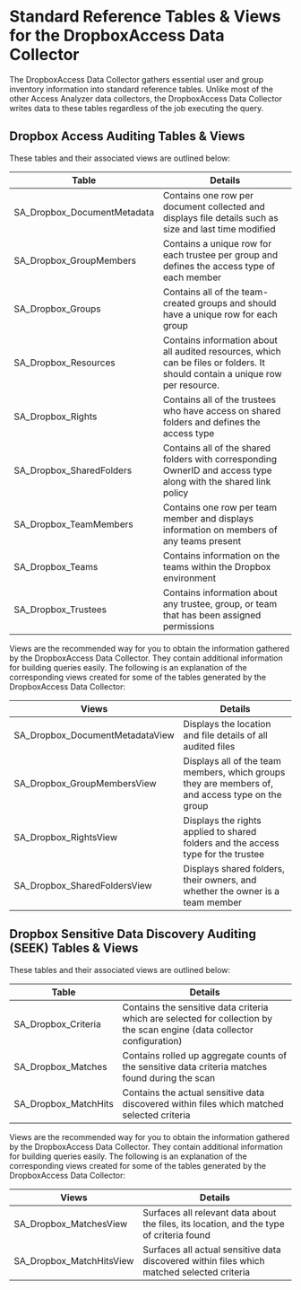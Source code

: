 # Standard Reference Tables & Views for the DropboxAccess Data Collector

The DropboxAccess Data Collector gathers essential user and group inventory information into standard reference tables. Unlike most of the other Access Analyzer data collectors, the DropboxAccess Data Collector writes data to these tables regardless of the job executing the query.

## Dropbox Access Auditing Tables & Views

These tables and their associated views are outlined below:

| Table | Details |
| --- | --- |
| SA_Dropbox_DocumentMetadata | Contains one row per document collected and displays file details such as size and last time modified |
| SA_Dropbox_GroupMembers | Contains a unique row for each trustee per group and defines the access type of each member |
| SA_Dropbox_Groups | Contains all of the team-created groups and should have a unique row for each group |
| SA_Dropbox_Resources | Contains information about all audited resources, which can be files or folders. It should contain a unique row per resource. |
| SA_Dropbox_Rights | Contains all of the trustees who have access on shared folders and defines the access type |
| SA_Dropbox_SharedFolders | Contains all of the shared folders with corresponding OwnerID and access type along with the shared link policy |
| SA_Dropbox_TeamMembers | Contains one row per team member and displays information on members of any teams present |
| SA_Dropbox_Teams | Contains information on the teams within the Dropbox environment |
| SA_Dropbox_Trustees | Contains information about any trustee, group, or team that has been assigned permissions |

Views are the recommended way for you to obtain the information gathered by the DropboxAccess Data Collector. They contain additional information for building queries easily. The following is an explanation of the corresponding views created for some of the tables generated by the DropboxAccess Data Collector:

| Views | Details |
| --- | --- |
| SA_Dropbox_DocumentMetadataView | Displays the location and file details of all audited files |
| SA_Dropbox_GroupMembersView | Displays all of the team members, which groups they are members of, and access type on the group |
| SA_Dropbox_RightsView | Displays the rights applied to shared folders and the access type for the trustee |
| SA_Dropbox_SharedFoldersView | Displays shared folders, their owners, and whether the owner is a team member |

## Dropbox Sensitive Data Discovery Auditing (SEEK) Tables & Views

These tables and their associated views are outlined below:

| Table | Details |
| --- | --- |
| SA_Dropbox_Criteria | Contains the sensitive data criteria which are selected for collection by the scan engine (data collector configuration) |
| SA_Dropbox_Matches | Contains rolled up aggregate counts of the sensitive data criteria matches found during the scan |
| SA_Dropbox_MatchHits | Contains the actual sensitive data discovered within files which matched selected criteria |

Views are the recommended way for you to obtain the information gathered by the DropboxAccess Data Collector. They contain additional information for building queries easily. The following is an explanation of the corresponding views created for some of the tables generated by the DropboxAccess Data Collector:

| Views | Details |
| --- | --- |
| SA_Dropbox_MatchesView | Surfaces all relevant data about the files, its location, and the type of criteria found |
| SA_Dropbox_MatchHitsView | Surfaces all actual sensitive data discovered within files which matched selected criteria |
